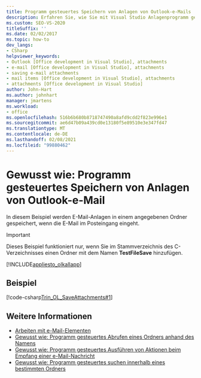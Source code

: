 ```yaml
---
title: Programm gesteuertes Speichern von Anlagen von Outlook-e-Mails
description: Erfahren Sie, wie Sie mit Visual Studio Anlagenprogramm gesteuert aus Microsoft Outlook-e-Mail-Elementen speichern können.
ms.custom: SEO-VS-2020
titleSuffix: ''
ms.date: 02/02/2017
ms.topic: how-to
dev_langs:
- CSharp
helpviewer_keywords:
- Outlook [Office development in Visual Studio], attachments
- e-mail [Office development in Visual Studio], attachments
- saving e-mail attachments
- mail items [Office development in Visual Studio], attachments
- attachments [Office development in Visual Studio]
author: John-Hart
ms.author: johnhart
manager: jmartens
ms.workload:
- office
ms.openlocfilehash: 516b6b680b8718747490a8afd9cdd2f823e996e1
ms.sourcegitcommit: ae6d47b09a439cd0e13180f5e89510e3e347fd47
ms.translationtype: MT
ms.contentlocale: de-DE
ms.lasthandoff: 02/08/2021
ms.locfileid: "99880462"
---
```

# <a name="how-to-programmatically-save-attachments-from-outlook-email-items"></a>Gewusst wie: Programm gesteuertes Speichern von Anlagen von Outlook-e-Mail

In diesem Beispiel werden E-Mail-Anlagen in einem angegebenen Ordner gespeichert, wenn die E-Mail im Posteingang eingeht.

> [!IMPORTANT]
> Dieses Beispiel funktioniert nur, wenn Sie im Stammverzeichnis des C-Verzeichnisses einen Ordner mit dem Namen **TestFileSave** hinzufügen.

[!INCLUDE[appliesto_olkallapp](../vsto/includes/appliesto-olkallapp-md.md)]

## <a name="example"></a>Beispiel

[!code-csharp[Trin_OL_SaveAttachments#1](../vsto/codesnippet/CSharp/Trin_OL_SaveAttachments/thisaddin.cs#1)]

## <a name="see-also"></a>Weitere Informationen

- [Arbeiten mit e-Mail-Elementen](../vsto/working-with-mail-items.md)
- [Gewusst wie: Programm gesteuertes Abrufen eines Ordners anhand des Namens](../vsto/how-to-programmatically-retrieve-a-folder-by-name.md)
- [Gewusst wie: Programm gesteuertes Ausführen von Aktionen beim Empfang einer e-Mail-Nachricht](../vsto/how-to-programmatically-perform-actions-when-an-e-mail-message-is-received.md)
- [Gewusst wie: Programm gesteuertes suchen innerhalb eines bestimmten Ordners](../vsto/how-to-programmatically-search-within-a-specific-folder.md)
